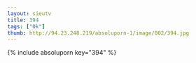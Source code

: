 ```yaml
--- 
layout: sieutv
title: 394
tags: ["0k"]
thumb: http://94.23.248.219/absoluporn-1/image/002/394.jpg
---
```

{% include absoluporn key="394" %} 

